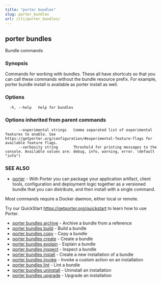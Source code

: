```yaml
---
title: "porter bundles"
slug: porter_bundles
url: /cli/porter_bundles/
---
```

## porter bundles

Bundle commands

### Synopsis

Commands for working with bundles. These all have shortcuts so that you can call these commands without the bundle resource prefix. For example, porter bundle install is available as porter install as well.

### Options

```
  -h, --help   help for bundles
```

### Options inherited from parent commands

```
      --experimental strings   Comma separated list of experimental features to enable. See https://getporter.org/configuration/#experimental-feature-flags for available feature flags.
      --verbosity string       Threshold for printing messages to the console. Available values are: debug, info, warning, error. (default "info")
```

### SEE ALSO

* [porter](/cli/porter/)	 - With Porter you can package your application artifact, client tools, configuration and deployment logic together as a versioned bundle that you can distribute, and then install with a single command.

Most commands require a Docker daemon, either local or remote.

Try our QuickStart https://getporter.org/quickstart to learn how to use Porter.

* [porter bundles archive](/cli/porter_bundles_archive/)	 - Archive a bundle from a reference
* [porter bundles build](/cli/porter_bundles_build/)	 - Build a bundle
* [porter bundles copy](/cli/porter_bundles_copy/)	 - Copy a bundle
* [porter bundles create](/cli/porter_bundles_create/)	 - Create a bundle
* [porter bundles explain](/cli/porter_bundles_explain/)	 - Explain a bundle
* [porter bundles inspect](/cli/porter_bundles_inspect/)	 - Inspect a bundle
* [porter bundles install](/cli/porter_bundles_install/)	 - Create a new installation of a bundle
* [porter bundles invoke](/cli/porter_bundles_invoke/)	 - Invoke a custom action on an installation
* [porter bundles lint](/cli/porter_bundles_lint/)	 - Lint a bundle
* [porter bundles uninstall](/cli/porter_bundles_uninstall/)	 - Uninstall an installation
* [porter bundles upgrade](/cli/porter_bundles_upgrade/)	 - Upgrade an installation

